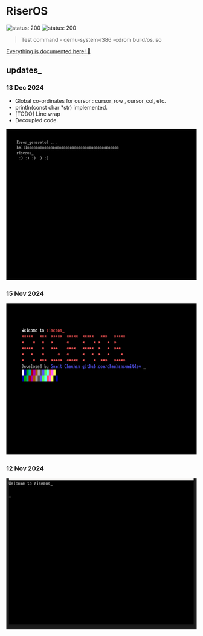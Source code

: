 # RiserOS
![status: 200](https://img.shields.io/badge/status-active-green)
![status: 200](https://img.shields.io/badge/dev_environment-linux-blue)


<!-- ![riser_lang (2)](https://github.com/user-attachments/assets/556eafef-ee33-47fc-a095-f3917c8e3e56) -->

<!-- ![riseros](https://github.com/user-attachments/assets/5ed93375-26ba-4e14-aea2-3c5fde31d186) -->

> Test command - qemu-system-i386 -cdrom build/os.iso

[Everything is documented here! 🔗](https://chauhansumitdev.github.io/riser-OS/)

## updates_

### 13 Dec 2024
- Global co-ordinates for cursor : cursor_row , cursor_col, etc.
- println(const char *str) implemented.
- [TODO] Line wrap
- Decoupled code.
<img src="gallery/println.png" alt="riseros" width="800" height="400">

### 15 Nov 2024

<img src="gallery/vga.png" alt="riseros" width="800" height="400">

### 12 Nov 2024

<img src="gallery/hello.png" alt="riser_os" width="800" height="400">


